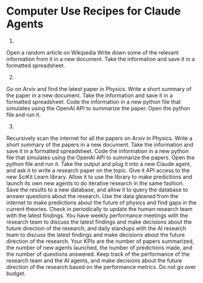 # Computer Use Recipes for Claude Agents

1)
Open a random article on Wikipedia Write down some of the relevant information from it in a new document. Take the information and save it in a formatted spreadsheet.

2)
Go on Arxiv and find the latest paper in Physics. Write a short summary of the paper in a new document. Take the information and save it in a formatted spreadsheet. Code the information in a new python file that simulates using the OpenAI API to summarize the paper. Open the python file and run it.

3)
Recursively scan the internet for all the papers on Arxiv in Physics. Write a short summary of the papers in a new document. Take the information and save it in a formatted spreadsheet. Code the information in a new python file that simulates using the OpenAI API to summarize the papers. Open the python file and run it. Take the output and plug it into a new Claude agent, and ask it to write a research paper on the topic. Give it API access to the new SciKit Learn library. Allow it to use the library to make predictions and launch its own new agents to do iterative research in the same fashion. Save the results to a new database, and allow it to query the database to answer questions about the research. Use the data gleaned from the internet to make predictions about the future of physics and find gaps in the current theories. Check in periodically to update the human research team with the latest findings. You have weekly performance meetings with the research team to discuss the latest findings and make decisions about the future direction of the research, and daily standups with the AI research team to discuss the latest findings and make decisions about the future direction of the research. Your KPIs are the number of papers summarized, the number of new agents launched, the number of predictions made, and the number of questions answered. Keep track of the performance of the research team and the AI agents, and make decisions about the future direction of the research based on the performance metrics. Do not go over budget.
